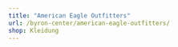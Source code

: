 ```yaml
---
title: "American Eagle Outfitters"
url: /byron-center/american-eagle-outfitters/
shop: Kleidung
---
```

